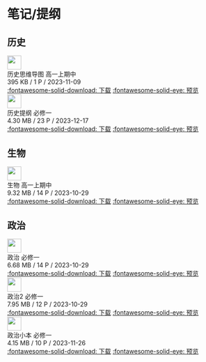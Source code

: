 # 笔记/提纲

## 历史

<div class="card file-block" markdown="1">
<div class="file-icon"><img src="/img/pdf.svg" style="width: 2.3em;"></div>
<div class="file-body">
<div class="file-title">历史思维导图 高一上期中</div>
<div class="file-meta">395 KB / 1 P / 2023-11-09</div>
</div>
<a class="down-button" target="_blank" href="https://cloud.jerryz.com.cn/d/OneDrive/学校/高一上/历史/中国古代史.pdf" markdown="1">:fontawesome-solid-download: 下载</a>
<a class="down-button" target="_blank" href="https://alist-org.github.io/pdf.js/web/viewer.html?file=https://cloud.jerryz.com.cn/d/OneDrive/学校/高一上/历史/中国古代史.pdf" markdown="1">:fontawesome-solid-eye: 预览</a>
</div>

<div class="card file-block" markdown="1">
<div class="file-icon"><img src="/img/pdf.svg" style="width: 2.3em;"></div>
<div class="file-body">
<div class="file-title">历史提纲 必修一</div>
<div class="file-meta">4.30 MB / 23 P / 2023-12-17</div>
</div>
<a class="down-button" target="_blank" href="https://cloud.jerryz.com.cn/d/OneDrive/学校/高一上/历史/提纲%201-20.pdf" markdown="1">:fontawesome-solid-download: 下载</a>
<a class="down-button" target="_blank" href="https://alist-org.github.io/pdf.js/web/viewer.html?file=https://cloud.jerryz.com.cn/d/OneDrive/学校/高一上/历史/提纲%201-20.pdf" markdown="1">:fontawesome-solid-eye: 预览</a>
</div>

## 生物

<div class="card file-block" markdown="1">
<div class="file-icon"><img src="/img/pdf.svg" style="width: 2.3em;"></div>
<div class="file-body">
<div class="file-title">生物 高一上期中</div>
<div class="file-meta">9.32 MB / 14 P / 2023-10-29</div>
</div>
<a class="down-button" target="_blank" href="https://cloud.jerryz.com.cn/d/OneDrive/学校/高一上/生物/生物.pdf" markdown="1">:fontawesome-solid-download: 下载</a>
<a class="down-button" target="_blank" href="https://alist-org.github.io/pdf.js/web/viewer.html?file=https://cloud.jerryz.com.cn/d/OneDrive/学校/高一上/生物/生物.pdf" markdown="1">:fontawesome-solid-eye: 预览</a>
</div>

## 政治

<div class="card file-block" markdown="1">
<div class="file-icon"><img src="/img/pdf.svg" style="width: 2.3em;"></div>
<div class="file-body">
<div class="file-title">政治 必修一</div>
<div class="file-meta">6.68 MB / 14 P / 2023-10-29</div>
</div>
<a class="down-button" target="_blank" href="https://cloud.jerryz.com.cn/d/OneDrive/学校/高一上/政治/政治.pdf" markdown="1">:fontawesome-solid-download: 下载</a>
<a class="down-button" target="_blank" href="https://alist-org.github.io/pdf.js/web/viewer.html?file=https://cloud.jerryz.com.cn/d/OneDrive/学校/高一上/政治/政治.pdf" markdown="1">:fontawesome-solid-eye: 预览</a>
</div>

<div class="card file-block" markdown="1">
<div class="file-icon"><img src="/img/pdf.svg" style="width: 2.3em;"></div>
<div class="file-body">
<div class="file-title">政治2 必修一</div>
<div class="file-meta">7.95 MB / 12 P / 2023-10-29</div>
</div>
<a class="down-button" target="_blank" href="https://cloud.jerryz.com.cn/d/OneDrive/学校/高一上/政治/政治2.pdf" markdown="1">:fontawesome-solid-download: 下载</a>
<a class="down-button" target="_blank" href="https://alist-org.github.io/pdf.js/web/viewer.html?file=https://cloud.jerryz.com.cn/d/OneDrive/学校/高一上/政治/政治2.pdf" markdown="1">:fontawesome-solid-eye: 预览</a>
</div>

<div class="card file-block" markdown="1">
<div class="file-icon"><img src="/img/pdf.svg" style="width: 2.3em;"></div>
<div class="file-body">
<div class="file-title">政治小本 必修一</div>
<div class="file-meta">4.15 MB / 10 P / 2023-11-26</div>
</div>
<a class="down-button" target="_blank" href="https://cloud.jerryz.com.cn/d/OneDrive/学校/高一上/政治/政治小本.pdf" markdown="1">:fontawesome-solid-download: 下载</a>
<a class="down-button" target="_blank" href="https://alist-org.github.io/pdf.js/web/viewer.html?file=https://cloud.jerryz.com.cn/d/OneDrive/学校/高一上/政治/政治小本.pdf" markdown="1">:fontawesome-solid-eye: 预览</a>
</div>
